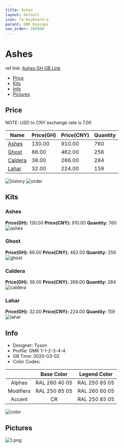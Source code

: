 ```yaml
---
title: Ashes 
layout: default
icon: fa-keyboard-o
parent: GMK Keycaps
nav_order: 300900
---
```


# Ashes 

ref link: [Ashes GH GB Link](https://geekhack.org/index.php?topic=104895.0)  
* [Price](#price)  
* [Kits](#kits)  
* [Info](#info)  
* [Pictures](#pictures)  


## Price  

NOTE: USD to CNY exchange rate is 7.00

| Name          | Price(GH)    |  Price(CNY) | Quantity |
| ------------- | ------------ |  ---------- | -------- |
|[Ashes](#ashes)|130.00|910.00|760|
|[Ghost](#ghost)|66.00|462.00|256|
|[Caldera](#caldera)|38.00|266.00|284|
|[Lahar](#lahar)|32.00|224.00|159|

<img src="{{ 'assets/images/gmk-keycaps/ashes/history.png' | relative_url }}" alt="history" class="image featured">
<img src="{{ 'assets/images/gmk-keycaps/ashes/order.png' | relative_url }}" alt="order" class="image featured">

## Kits  
### Ashes  
**Price(GH):** 130.00    **Price(CNY):** 910.00    **Quantity:** 760  
<img src="{{ 'assets/images/gmk-keycaps/ashes/kits_pics/ashes.jpg' | relative_url }}" alt="ashes" class="image featured">

### Ghost  
**Price(GH):** 66.00    **Price(CNY):** 462.00    **Quantity:** 256  
<img src="{{ 'assets/images/gmk-keycaps/ashes/kits_pics/ghost.jpg' | relative_url }}" alt="ghost" class="image featured">

### Caldera  
**Price(GH):** 38.00    **Price(CNY):** 266.00    **Quantity:** 284  
<img src="{{ 'assets/images/gmk-keycaps/ashes/kits_pics/caldera.jpg' | relative_url }}" alt="caldera" class="image featured">

### Lahar  
**Price(GH):** 32.00    **Price(CNY):** 224.00    **Quantity:** 159  
<img src="{{ 'assets/images/gmk-keycaps/ashes/kits_pics/lahar.jpg' | relative_url }}" alt="lahar" class="image featured">


## Info  
* Designer: Tyson  
* Profile: GMK 1-1-2-3-4-4  
* GB Time: 2020-03-02  
* Color Codes:  

| |Base Color     | Legend Color
| :-------------: | :-------------: | :------------:
|Alphas|RAL 260 40 05|RAL 250 85 05
|Modifiers|RAL 250 85 05|RAL 260 60 05
|Accent|CR|RAL 250 85 05

<img src="{{ 'assets/images/gmk-keycaps/ashes/color.jpg' | relative_url }}" alt="color" class="image featured">


## Pictures  
<img src="{{ 'assets/images/gmk-keycaps/ashes/rendering_pics/1.png' | relative_url }}" alt="1.png" class="image featured">
